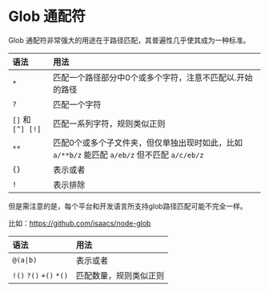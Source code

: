 # Glob 通配符

Glob 通配符非常强大的用途在于路径匹配，其普遍性几乎使其成为一种标准。  

| 语法 | 用法 |
|:-   | :-   |
| `*` | 匹配一个路径部分中0个或多个字符，注意不匹配以.开始的路径 |
| `?` | 匹配一个字符 |
| `[]` 和 `[^] [!]` | 匹配一系列字符，规则类似正则 |
| `**` | 匹配0个或多个子文件夹，但仅单独出现时如此，比如 `a/**b/z` 能匹配 `a/eb/z` 但不匹配 `a/c/eb/z` |
| `{}` | 表示或者 |
| `!` | 表示排除 |

但是需注意的是，每个平台和开发语言所支持glob路径匹配可能不完全一样。

比如：https://github.com/isaacs/node-glob  

| 语法 | 用法 |
|:-   | :-   |
| `@(a\|b)` | 表示或者 |
| `!()` `?()` `+()` `*()` | 匹配数量，规则类似正则 |
